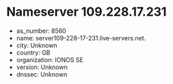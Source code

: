 # Nameserver 109.228.17.231

* as_number: 8560
* name: server109-228-17-231.live-servers.net.
* city: Unknown
* country: GB
* organization: IONOS SE
* version: Unknown
* dnssec: Unknown
